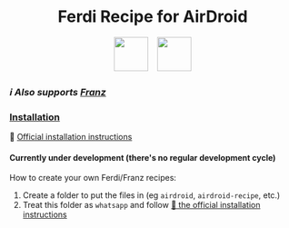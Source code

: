 <h1 align="center">Ferdi Recipe for AirDroid</h1>

<p align="center">
  <img src="https://raw.githubusercontent.com/getferdi/ferdi/develop/build-helpers/images/icon.png" height="60px" /> &nbsp;&nbsp; <img src="https://cdn1.airdroid.com/V3432012181656/theme/stock/images/logo_login.png" height="60px" />
</p>


### _ℹ️ Also supports [Franz](https://meetfranz.com/)_

### <ins>Installation</ins>
📖 [Official installation instructions](https://github.com/meetfranz/plugins/blob/master/docs/integration.md#user-content-installation)

#### Currently under development (there's no regular development cycle)

How to create your own Ferdi/Franz recipes:<br>
1. Create a folder to put the files in (eg `airdroid`, `airdroid-recipe`, etc.)
2. Treat this folder as `whatsapp` and follow [📖 the official installation instructions](https://github.com/meetfranz/plugins/blob/master/docs/integration.md#user-content-installation)
